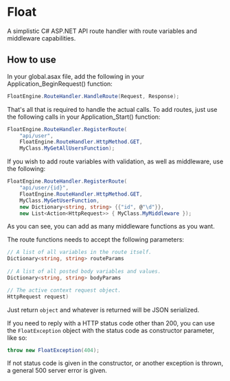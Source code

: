 ﻿# Float

A simplistic C# ASP.NET API route handler with route variables and middleware capabilities.

## How to use

In your global.asax file, add the following in your Application_BeginRequest() function:

```c#
FloatEngine.RouteHandler.HandleRoute(Request, Response);
```
 
That's all that is required to handle the actual calls. To add routes, just use the following calls in your Application_Start() function:

```c#
FloatEngine.RouteHandler.RegisterRoute(
	"api/user",
	FloatEngine.RouteHandler.HttpMethod.GET,
	MyClass.MyGetAllUsersFunction);
```

If you wish to add route variables with validation, as well as middleware, use the following:

```c#
FloatEngine.RouteHandler.RegisterRoute(
	"api/user/{id}",
	FloatEngine.RouteHandler.HttpMethod.GET,
	MyClass.MyGetUserFunction,
	new Dictionary<string, string> {{"id", @"\d"}},
	new List<Action<HttpRequest>> { MyClass.MyMiddleware });
```

As you can see, you can add as many middleware functions as you want.

The route functions needs to accept the following parameters:

```c#
// A list of all variables in the route itself.
Dictionary<string, string> routeParams
 
// A list of all posted body variables and values.
Dictionary<string, string> bodyParams

// The active context request object.
HttpRequest request)
```

Just return ```object``` and whatever is returned will be JSON serialized.

If you need to reply with a HTTP status code other than 200, you can use the ```FloatException``` object with the status code as constructor parameter, like so:

```c#
throw new FloatException(404);
```

If not status code is given in the constructor, or another exception is thrown, a general 500 server error is given.